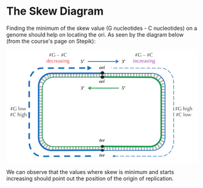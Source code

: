 # The Skew Diagram

Finding the minimum of the skew value (G nucleotides - C nucleotides) on a genome should help on locating the ori. As seen by the diagram below (from the course's page on Stepik):

<p align="left">
  <img src="https://github.com/CastleAf/BioInformatics-I/blob/main/Week%202%20-%20Finding%20Replication%20Origins/1.3%20-%20Peculiar%20Statistics%20of%20the%20Forward%20and%20Reverse%20Half-Strands/img/Skew%20Diagram.png" width="500" title="Skew Diagram">
</p>

We can observe that the values where skew is minimum and starts increasing should point out the position of the origin of replication.
